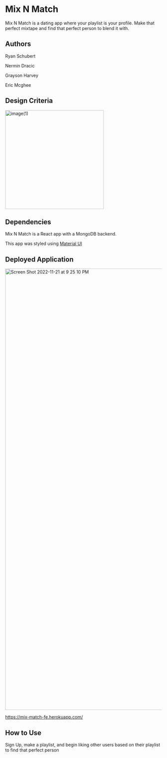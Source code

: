 # Mix N Match

Mix N Match is a dating app where your playlist is your profile. Make that perfect mixtape and find that perfect person to blend it with.

## Authors

Ryan Schubert

Nermin Dracic

Grayson Harvey

Eric Mcghee


## Design Criteria


<img width="317" alt="image(1)" src="https://user-images.githubusercontent.com/31641912/203219841-cf3a5de5-1307-4bda-b9fc-8b0587597486.png">


## Dependencies

Mix N Match is a React app with a MongoDB backend.

This app was styled using [Material UI](https://mui.com/)

## Deployed Application

<img width="1415" alt="Screen Shot 2022-11-21 at 9 25 10 PM" src="https://user-images.githubusercontent.com/31641912/203219011-53dd185c-be4e-4ab2-8b2f-b7c00682b7e8.png">


https://mix-match-fe.herokuapp.com/


## How to Use

Sign Up, make a playlist, and begin liking other users based on their playlist to find that perfect person

